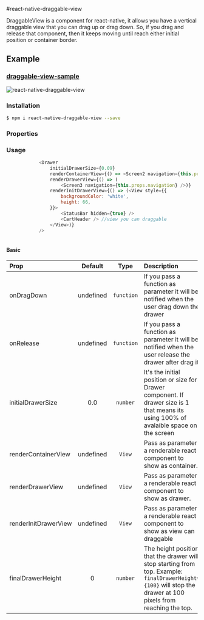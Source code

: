 #react-native-draggable-view

DraggableView is a component for react-native, it allows you have a vertical draggable view that you can drag up or drag down. So, if you drag and release that component, then it keeps moving until reach  either initial position or container border.  

## Example
### [draggable-view-sample](https://github.com/yaraht17/react-native-draggable-view/tree/master/example/CartView)

![react-native-draggable-view](https://media.giphy.com/media/BA1ucRPKMNM9q/giphy.gif)

### Installation

```bash
$ npm i react-native-draggable-view --save
```

### Properties

### Usage
```javascript
            <Drawer
                initialDrawerSize={0.09} 
                renderContainerView={() => <Screen2 navigation={this.props.navigation} />}
                renderDrawerView={() => (
                    <Screen3 navigation={this.props.navigation} />)}
                renderInitDrawerView={() => (<View style={{
                    backgroundColor: 'white',
                    height: 66,
                }}>
                    <StatusBar hidden={true} />
                    <CartHeader /> //view you can draggable
                </View>)}
            />
    
```

#### Basic

| Prop  | Default  | Type | Description |
| :------------ |:---------------:| :---------------:| :-----|
| onDragDown | undefined | `function` | If you pass a function as parameter it will be notified when the user drag down the drawer  |
| onRelease | undefined | `function` | If you pass a function as parameter it will be notified when the user release the drawer after drag it |
| initialDrawerSize | 0.0 | `number` | It's the initial position or size for Drawer component. If  drawer size is 1 that means its using 100% of avalaible space on the screen |
| renderContainerView | undefined | `View` | Pass as parameter a renderable react component to show as container. |
| renderDrawerView | undefined | `View` | Pass as parameter a renderable react component to show as drawer. |
|renderInitDrawerView| undefined | `View` | Pass as parameter a renderable react component to show as view can draggable |
|finalDrawerHeight| 0 | `number` | The height position that the drawer will stop starting from top. Example: `finalDrawerHeight={100}` will stop the drawer at 100 pixels from reaching the top. |

